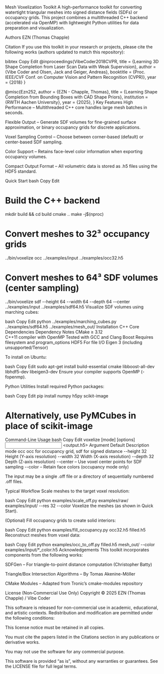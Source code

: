 Mesh Voxelization Toolkit
A high-performance toolkit for converting watertight triangular meshes into signed distance fields (SDFs) or occupancy grids. This project combines a multithreaded C++ backend (accelerated via OpenMP) with lightweight Python utilities for data preparation and visualization.

Authors
EZN (Thomas Chapple)

Citation
If you use this toolkit in your research or projects, please cite the following works (authors updated to match this repository):

bibtex
Copy
Edit
@inproceedings{VibeCoder2018CVPR,
  title     = {Learning 3D Shape Completion from Laser Scan Data with Weak Supervision},
  author    = {Vibe Coder and Olsen, Jack and Geiger, Andreas},
  booktitle = {Proc. IEEE/CVF Conf. on Computer Vision and Pattern Recognition (CVPR)},
  year      = {2018}
}

@misc{Ezn252,
  author       = {EZN - Chapple, Thomas},
  title        = {Learning Shape Completion from Bounding Boxes with CAD Shape Priors},
  institution  = {RWTH Aachen University},
  year         = {2025},
}
Key Features
High Performance – Multithreaded C++ core handles large mesh batches in seconds.

Flexible Output – Generate SDF volumes for fine-grained surface approximation, or binary occupancy grids for discrete applications.

Voxel Sampling Control – Choose between corner-based (default) or center-based SDF sampling.

Color Support – Retains face-level color information when exporting occupancy volumes.

Compact Output Format – All volumetric data is stored as .h5 files using the HDF5 standard.

Quick Start
bash
Copy
Edit
# Build the C++ backend
mkdir build && cd build
cmake ..
make -j$(nproc)

# Convert meshes to 32³ occupancy grids
../bin/voxelize occ ../examples/input ../examples/occ32.h5

# Convert meshes to 64³ SDF volumes (center sampling)
../bin/voxelize sdf --height 64 --width 64 --depth 64 --center \
                 ../examples/input ../examples/sdf64.h5
Visualize SDF volumes using marching cubes:

bash
Copy
Edit
python ../examples/marching_cubes.py ../examples/sdf64.h5 ../examples/mesh_out/
Installation
C++ Core Dependencies
Dependency	Notes
CMake ≥ 3.12	
C++11 compiler with OpenMP	Tested with GCC and Clang
Boost	Requires filesystem and program_options
HDF5	For file I/O
Eigen 3 (including unsupported/Tensor)	

To install on Ubuntu:

bash
Copy
Edit
sudo apt-get install build-essential cmake libboost-all-dev libhdf5-dev libeigen3-dev
Ensure your compiler supports OpenMP (-fopenmp).

Python Utilities
Install required Python packages:

bash
Copy
Edit
pip install numpy h5py scikit-image
# Alternatively, use PyMCubes in place of scikit-image
Command-Line Usage
bash
Copy
Edit
voxelize [mode] [options] <input> <output.h5>
Argument	Default	Description
mode	occ	occ for occupancy grid, sdf for signed distance
--height	32	Height (Y-axis resolution)
--width	32	Width (X-axis resolution)
--depth	32	Depth (Z-axis resolution)
--center	–	Use voxel center points for SDF sampling
--color	–	Retain face colors (occupancy mode only)

The input may be a single .off file or a directory of sequentially numbered .off files.

Typical Workflow
Scale meshes to the target voxel resolution:

bash
Copy
Edit
python examples/scale_off.py examples/raw/ examples/input/ --res 32 --color
Voxelize the meshes (as shown in Quick Start).

(Optional) Fill occupancy grids to create solid interiors:

bash
Copy
Edit
python examples/fill_occupancy.py occ32.h5 filled.h5
Reconstruct meshes from voxel data:

bash
Copy
Edit
python examples/occ_to_off.py filled.h5 mesh_out/ --color examples/input/*_color.h5
Acknowledgements
This toolkit incorporates components from the following works:

SDFGen – For triangle-to-point distance computation (Christopher Batty)

Triangle/Box Intersection Algorithms – By Tomas Akenine-Möller

CMake Modules – Adapted from Tronic’s cmake-modules repository

License (Non‑Commercial Use Only)
Copyright © 2025
EZN (Thomas Chapple) / Vibe Coder

This software is released for non-commercial use in academic, educational, and artistic contexts. Redistribution and modification are permitted under the following conditions:

This license notice must be retained in all copies.

You must cite the papers listed in the Citations section in any publications or derivative works.

You may not use the software for any commercial purpose.

This software is provided “as is”, without any warranties or guarantees. See the LICENSE file for full legal terms.
